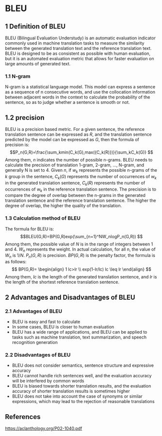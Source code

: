 # BLEU

## 1 Definition of BLEU
BLEU (Bilingual Evaluation Understudy) is an automatic evaluation indicator commonly used in machine translation tasks to measure the similarity between the generated translation text and the reference translation text. BLEU is designed to be as consistent as possible with human evaluation, but it is an automated evaluation metric that allows for faster evaluation on large amounts of generated text.
### 1.1 N-gram
N-gram is a statistical language model. This model can express a sentence as a sequence of n consecutive words, and use the collocation information between adjacent words in the context to calculate the probability of the sentence, so as to judge whether a sentence is smooth or not.
## 1.2 precision 
BLEU is a precision based metric. For a given sentence, the reference translation sentence can be expressed as $R$, and the translation sentence predicted by the model can be expressed as $G$, then the formula of precision is:
$$P_n(G,R)=\frac{\sum_kmin(C_k(G),max({C_k(R)})}{\sum_kC_k(G)}  $$
Among them, $n$ indicates the number of possible n-grams. BLEU needs to calculate the precision of translation 1-gram, 2-gram, ..., N-gram, and generally N is set to 4.
Given $n$, if $w_k$ represents the possible n-grams of the $k$ group in the sentence, $C_k(G)$ represents the number of occurrences of $w_k$ in the generated translation sentence, $C_k(R )$ represents the number of occurrences of $w_k$ in the reference translation sentence.
The precision is to compare the degree of overlap between the n-grams in the generated translation sentence and the reference translation sentence. The higher the degree of overlap, the higher the quality of the translation.
### 1.3 Calculation method of BLEU
The formula for BLEU is:
$$BLEU(G,R)=BP(G,R)exp(\sum_{n=1}^NW_nlogP_n(G,R)) $$
Among them, the possible value of $N$ is in the range of integers between 1 and 4.
$W_n$ represents the weight. In actual calculation, for all n, the value of $W_n$ is $1/N$.
$P_n(G,R)$ is precision.
$BP(G,R)$ is the penalty factor, the formula is as follows:
$$ 
BP(G,R)=
 \begin{align} 
1   lc>lr  \\
exp(1-lr/lc)  lc \leq lr
\end{align} 
$$
Among them, $lc$ is the length of the generated translation sentence, and $lr$ is the length of the shortest reference translation sentence.
## 2 Advantages and Disadvantages of BLEU
### 2.1 Advantages of BLEU
- BLEU is easy and fast to calculate
- In some cases, BLEU is closer to human evaluation
- BLEU has a wide range of applications, and BLEU can be applied to tasks such as machine translation, text summarization, and speech recognition generation
### 2.2 Disadvantages of BLEU
- BLEU does not consider semantics, sentence structure and expressive accuracy
- BLEU cannot handle rich sentences well, and the evaluation accuracy will be interfered by common words
- BLEU is biased towards shorter translation results, and the evaluation accuracy of shorter translation results is sometimes higher
- BLEU does not take into account the case of synonyms or similar expressions, which may lead to the rejection of reasonable translations
## References
https://aclanthology.org/P02-1040.pdf



